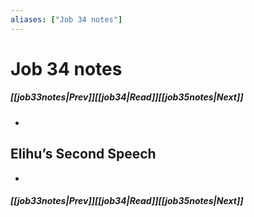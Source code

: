 ```yaml
---
aliases: ["Job 34 notes"]
---
```

# Job 34 notes
##### <span class=arrow-left></span>[[job33notes|Prev]]<span class=navigation-separator></span>[[job34|Read]]<span class=navigation-separator></span>[[job35notes|Next]]<span class=arrow-right></span>
- 
## Elihu’s Second Speech
- 
##### <span class=arrow-left></span>[[job33notes|Prev]]<span class=navigation-separator></span>[[job34|Read]]<span class=navigation-separator></span>[[job35notes|Next]]<span class=arrow-right></span>